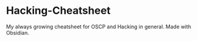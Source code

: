 # Hacking-Cheatsheet
My always growing cheatsheet for OSCP and Hacking in general. Made with Obsidian.

